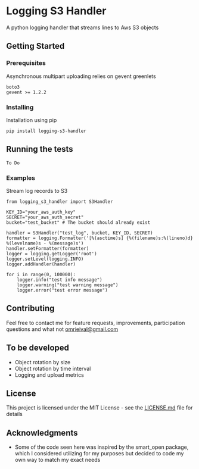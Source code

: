 # Logging S3 Handler

A python logging handler that streams lines to Aws S3 objects

## Getting Started

### Prerequisites

Asynchronous multipart uploading relies on gevent greenlets

```
boto3
gevent >= 1.2.2
```

### Installing

Installation using pip

```
pip install logging-s3-handler
```

## Running the tests

```
To Do
```

### Examples
Stream log records to S3
```
from logging_s3_handler import S3Handler

KEY_ID="your_aws_auth_key"
SECRET="your_aws_auth_secret"
bucket="test_bucket" # The bucket should already exist

handler = S3Handler("test_log", bucket, KEY_ID, SECRET)
formatter = logging.Formatter('[%(asctime)s] {%(filename)s:%(lineno)d} %(levelname)s - %(message)s')
handler.setFormatter(formatter)
logger = logging.getLogger('root')
logger.setLevel(logging.INFO)
logger.addHandler(handler)

for i in range(0, 100000):
    logger.info("test info message")
    logger.warning("test warning message")
    logger.error("test error message")
```

## Contributing

Feel free to contact me for feature requests, improvements, participation questions and what not
omrieival@gmail.com

## To be developed
* Object rotation by size
* Object rotation by time interval
* Logging and upload metrics

## License

This project is licensed under the MIT License - see the [LICENSE.md](LICENSE) file for details

## Acknowledgments

* Some of the code seen here was inspired by the smart_open package, which I considered utilizing for my purposes but decided to code my own way to match my exact needs

